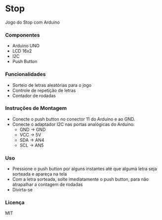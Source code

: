 # Stop

Jogo do Stop com Arduino

### Componentes

- Arduino UNO
- LCD 16x2
- I2C
- Push Button

### Funcionalidades

- Sorteio de letras aleatórias para o jogo
- Controle de repetição de letras
- Contador de rodadas

### Instruções de Montagem

- Conecte o push button no conector 11 do Arduino e ao GND.
- Conecte o adaptador I2C nas portas analógicas do Arduino:
    - GND -> GND
    - VCC -> 5V
    - SDA -> AN4
    - SCL -> AN5

### Uso

- Pressione o push button por alguns instantes até que alguma letra seja
  sorteada e apareça na tela
- Com a letra sorteada, solte imediatamente o push button, para não atrapalhar a
  contagem de rodadas
- Divirta-se

### Licença 
MIT
